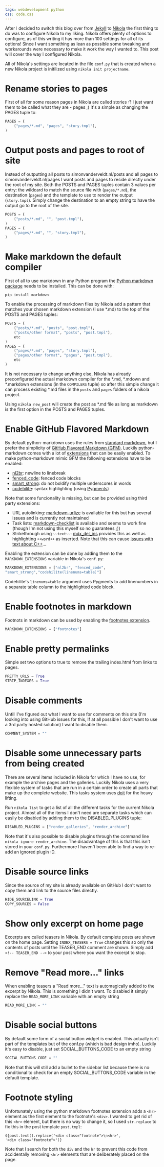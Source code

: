 ```yaml
---
tags: webdevelopment python
css: code.css
---
```


After I decided to switch this blog over from [Jekyll](http://jekyllrb.com) to [Nikola](http://getnikola.com) the first thing to do was to configure Nikola to my liking.
Nikola offers plenty of options to configure, as of this writing it has more than 100 settings for all of its options! Since I want something as lean as possible some tweaking and workarounds were necessary to make it work the way I wanted to. This post will cover the way I configured Nikola.

All of Nikola's settings are located in the file `conf.py` that is created when a new Nikola project is initilized using `nikola init projectname`.


# Rename stories to pages
First of all for some reason pages in Nikola are called stories :? I just want them to be called what they are - pages ;)
It's a simple as changing the PAGES tuple to:

```python
PAGES = (
    ("pages/*.md", "pages", "story.tmpl"),
)
```


# Output posts and pages to root of site
Instead of outputting all posts to simonvanderveldt.nl/posts and all pages to simonvanderveldt.nl/pages I want posts and pages to reside directly under the root of my site.
Both the POSTS and PAGES tuples contain 3 values per entry: the wildcard to match the source file with (`pages/*.md`), the destination (`pages`) and the template to use to render the output (`story.tmpl`).
Simply change the destination to an empty string to have the output go to the root of the site.

```python
POSTS = (
    ("posts/*.md", "", "post.tmpl"),
)
PAGES = (
    ("pages/*.md", "", "story.tmpl"),
)
```


# Make markdown the default compiler
First of all to use markdown in any Python program the [Python markdown package](https://pypi.python.org/pypi/Markdown) needs to be installed. This can be done with:

```console
pip install markdown
```

To enable the processing of markdown files by Nikola add a pattern that matches your chosen markdown extension (I use \*.md) to the top of the POSTS and PAGES tuples:

```python
POSTS = (
    ("posts/*.md", "posts", "post.tmpl"),
    ("posts/other format", "posts", "post.tmpl"),
    etc
)
PAGES = (
    ("pages/*.md", "pages", "story.tmpl"),
    ("pages/other format", "pages", "post.tmpl"),
    etc
)
```

It is not necessary to change anything else, Nikola has already preconfigured the actual markdown compiler for the \*.md, \*.mdown and \*.markdown extensions (in the `COMPILERS` tuple) so after this simple change it can process existing \*.md files in the `posts` and `pages` folders of a nikola project.

Using `nikola new_post` will create the post as \*.md file as long as markdown is the first option in the POSTS and PAGES tuples.


# Enable GitHub Flavored Markdown
By default python-markdown uses the rules from [standard markdown](http://daringfireball.net/projects/markdown/), but I prefer the simplicity of [GitHub Flavored Markdown (GFM)](https://help.github.com/articles/github-flavored-markdown).
Luckily python-markdown comes with a lot of [extensions](http://pythonhosted.org/Markdown/extensions/) that can be easily enabled. To make python-markdown mimic GFM the following extensions have to be enabled:

* [nl2br](http://pythonhosted.org/Markdown/extensions/nl2br.html): newline to linebreak
* [fenced_code](http://pythonhosted.org/Markdown/extensions/fenced_code_blocks.html): fenced code blocks
* [smart_strong](http://pythonhosted.org/Markdown/extensions/smart_strong.html): do not boldify multiple underscores in words
* [codehilite](http://pythonhosted.org/Markdown/extensions/code_hilite.html): syntax highlighting (using [Pygments](http://pygments.org))

Note that some funcionality is missing, but can be provided using third party extensions:

* URL autolinking: [markdown-urlize](https://github.com/r0wb0t/markdown-urlize) is available for this but has several issues and is currently not maintained
* Task lists: [markdown-checklist](https://github.com/FND/markdown-checklist) is available and seems to work fine (though I'm not using this myself so no guarantees ;))
* Strikethrough using `~~text~~`: [mdx_del_ins](https://github.com/aleray/mdx_del_ins) provides this as well as highlighting `++word++` as inserted. Note that this can cause [issues with text about C++](https://bitbucket.org/site/master/issue/8557/)...

Enabling the extension can be done by adding them to the `MARKDOWN_EXTENSIONS` variable in Nikola's `conf.py`:

```python
MARKDOWN_EXTENSIONS = ["nl2br", "fenced_code",
"smart_strong","codehilite(linenums=table)"]
```

Codehilite's `linenums=table` argument uses Pygments to add linenumbers in a separate table column to the highlighted code block.


# Enable footnotes in markdown
Footnots in markdown can be used by enabling the [footnotes extension](http://pythonhosted.org/Markdown/extensions/footnotes.html).

```python
MARKDOWN_EXTENSIONS = ["footnotes"]
```


# Enable pretty permalinks
Simple set two options to true  to remove the trailing index.html from links to pages.

```python
PRETTY_URLS = True
STRIP_INDEXES = True
```


# Disable comments
Untill I've figured out what I want to use for comments on this site (I'm looking into using GitHub issues for this, If at all possible I don't want to use a 3rd party hosted solution) I want to disable them.

```python
COMMENT_SYSTEM = ""
```


# Disable some unnecessary parts from being created
There are several items included in Nikola for which I have no use, for example the archive pages and the galleries. Luckily Nikola uses a very flexible system of tasks that are run in a certain order to create all parts that make up the complete website. This tasks system uses [doit](http://pydoit.org) for the heavy lifting.

Run `nikola list` to get a list of all the different tasks for the current Nikola project. Almost all of the items I don't need are separate tasks which can easily be disabled by adding them to the DISABLED_PLUGINS tuple:

```python
DISABLED_PLUGINS = ["render_galleries", "render_archive"]
```

Note that it's also possible to disable plugins through the command line `nikola ignore render_archive`. The disadvantage of this is that this isn't stored in your `conf.py`. Furthermore I haven't been able to find a way to re-add an ignored plugin :D.


# Disable source links
Since the source of my site is already available on GitHub I don't want to copy them and link to the source files directly.

```python
HIDE_SOURCELINK = True
COPY_SOURCES = False
```


# Show only excerpt on home page
Excerpts are called teasers in Nikola. By default complete posts are shown on the home page. Setting `INDEX_TEASERS = True` changes this so only the contents of posts until the TEASER_END comment are shown. Simply add `<!-- TEASER_END -->` to your post where you want the excerpt to stop.


# Remove "Read more..." links
When enabling teasers a "Read more..." text is automagically added to the excerpt by Nikola. This is something I didn't want. To disabled it simply replace the `READ_MORE_LINK` variable with an empty string

```python
READ_MORE_LINK = ""
```


# Disable social buttons
By default some form of a social button widget is enabled. This actually isn't part of the templates but of the conf.py (which is bad design imho). Luckily it's easy to disable, just set SOCIAL_BUTTONS_CODE to an empty string

```python
SOCIAL_BUTTONS_CODE = ""
```
Note that this will still add a bullet to the sidebar list because there is no conditional to check for an empty SOCIAL_BUTTONS_CODE variable in the default template.


# Footnote styling
Unfortunately using the python markdown footnotes extension adds a `<hr>` element as the first element to the footnote's `<div>`. I wanted to get rid of this `<hr>` element, but there is no way to change it, so I used `str.replace` to fix this in the post template `post.tmpl`:

```
${post.text().replace('<div class="footnote">\n<hr>',
'<div class="footnote">')}
```

Note that I search for both the `div` and the `hr` to prevent this code from accidentally removing `<hr>` elements that are deliberately placed on the page.
